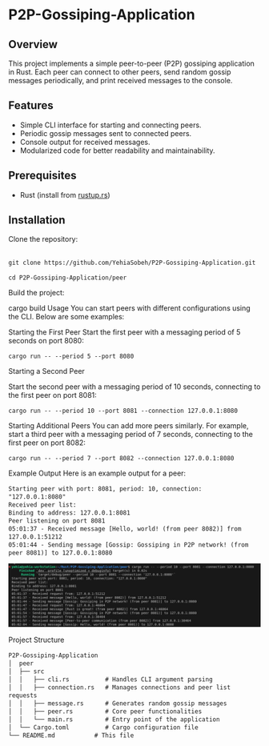 # P2P-Gossiping-Application

## Overview

This project implements a simple peer-to-peer (P2P) gossiping application in Rust. Each peer can connect to other peers, send random gossip messages periodically, and print received messages to the console.

## Features

- Simple CLI interface for starting and connecting peers.
- Periodic gossip messages sent to connected peers.
- Console output for received messages.
- Modularized code for better readability and maintainability.

## Prerequisites

- Rust (install from [rustup.rs](https://rustup.rs/))

## Installation

Clone the repository:

```

git clone https://github.com/YehiaSobeh/P2P-Gossiping-Application.git

```

```
cd P2P-Gossiping-Application/peer

```

Build the project:


cargo build
Usage
You can start peers with different configurations using the CLI. Below are some examples:

Starting the First Peer
Start the first peer with a messaging period of 5 seconds on port 8080:



```
cargo run -- --period 5 --port 8080
```

Starting a Second Peer

Start the second peer with a messaging period of 10 seconds, connecting to the first peer on port 8081:


```
cargo run -- --period 10 --port 8081 --connection 127.0.0.1:8080
```

Starting Additional Peers
You can add more peers similarly. For example, start a third peer with a messaging period of 7 seconds, connecting to the first peer on port 8082:



```
cargo run -- --period 7 --port 8082 --connection 127.0.0.1:8080
```

Example Output
Here is an example output for a peer:
```
Starting peer with port: 8081, period: 10, connection: "127.0.0.1:8080"
Received peer list: 
Binding to address: 127.0.0.1:8081
Peer listening on port 8081
05:01:37 - Received message [Hello, world! (from peer 8082)] from 127.0.0.1:51212
05:01:44 - Sending message [Gossip: Gossiping in P2P network! (from peer 8081)] to 127.0.0.1:8080
```

![test](peer/images/test.png)


Project Structure
```
P2P-Gossiping-Application
│  peer
│  ├── src
│  │   ├── cli.rs          # Handles CLI argument parsing
│  │   ├── connection.rs   # Manages connections and peer list requests
│  │   ├── message.rs      # Generates random gossip messages
│  │   ├── peer.rs         # Core peer functionalities
│  │   └── main.rs         # Entry point of the application
│  └── Cargo.toml          # Cargo configuration file
└── README.md           # This file
```
